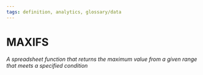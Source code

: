 ```yaml
---
tags: definition, analytics, glossary/data
---
```

#  MAXIFS
*A spreadsheet function that returns the maximum value from a given range that meets a specified condition*